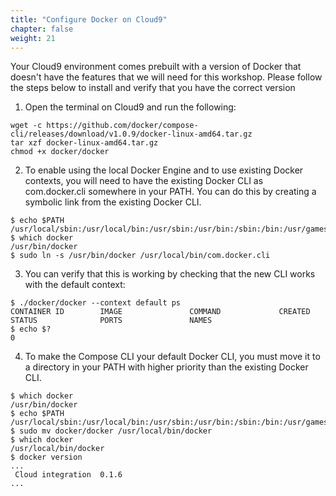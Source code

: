 ```yaml
---
title: "Configure Docker on Cloud9"
chapter: false
weight: 21
---
```



Your Cloud9 environment comes prebuilt with a version of Docker that doesn't have the features that we will need for this workshop. Please follow the steps below to install and verify that you have the correct version

1. Open the terminal on Cloud9 and run the following: 
```
wget -c https://github.com/docker/compose-cli/releases/download/v1.0.9/docker-linux-amd64.tar.gz
tar xzf docker-linux-amd64.tar.gz
chmod +x docker/docker
``` 
2.  To enable using the local Docker Engine and to use existing Docker contexts, you will need to have the existing Docker CLI as com.docker.cli somewhere in your PATH. You can do this by creating a symbolic link from the existing Docker CLI.

```
$ echo $PATH
/usr/local/sbin:/usr/local/bin:/usr/sbin:/usr/bin:/sbin:/bin:/usr/games:/usr/local/games:/snap/bin
$ which docker
/usr/bin/docker
$ sudo ln -s /usr/bin/docker /usr/local/bin/com.docker.cli
```

3. You can verify that this is working by checking that the new CLI works with the default context:
```
$ ./docker/docker --context default ps
CONTAINER ID        IMAGE               COMMAND             CREATED             STATUS              PORTS               NAMES
$ echo $?
0
```

4. To make the Compose CLI your default Docker CLI, you must move it to a directory in your PATH with higher priority than the existing Docker CLI.

```
$ which docker
/usr/bin/docker
$ echo $PATH
/usr/local/sbin:/usr/local/bin:/usr/sbin:/usr/bin:/sbin:/bin:/usr/games:/usr/local/games:/snap/bin
$ sudo mv docker/docker /usr/local/bin/docker
$ which docker
/usr/local/bin/docker
$ docker version
...
 Cloud integration  0.1.6
...
```